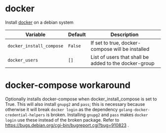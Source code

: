 # docker

Install [docker](https://docker.io) on a debian system

| Variable                 | Default | Description |
| ------------------------ | ------- | ----------- |
| `docker_install_compose` | `False` | If set to true, docker-compose will be installed |
| `docker_users`           | `[]`    | List of users that shall be added to the docker-group |


# docker-compose workaround

Optionally installs docker-compose when docker_install_compose is set to True.
This will also install `gnupg2` and `pass`; this is necessary because otherwise it
will break `docker login` as the dependency `golang-docker-credential-helpers`
is broken. Installing `gnupg2` and `pass` makes `docker login` use these instead
of the broken package. Refer to https://bugs.debian.org/cgi-bin/bugreport.cgi?bug=910823 .

